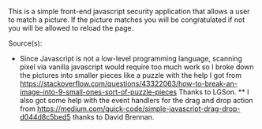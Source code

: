 This is a simple front-end javascript security application that allows a user to match a picture. 
If the picture matches you will be congratulated if not you will be allowed to reload the page.

Source(s): 
* Since Javascript is not a low-level programming language, scanning pixel via vanilla javascript would require too much work
so I broke down the pictures into smaller pieces like a puzzle with the help I got from https://stackoverflow.com/questions/43322063/how-to-break-an-image-into-9-small-ones-sort-of-puzzle-pieces
Thanks to LGSon.
** I also got some help with the event handlers for the drag and drop action from https://medium.com/quick-code/simple-javascript-drag-drop-d044d8c5bed5 thanks to David Brennan.
